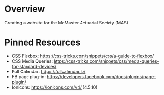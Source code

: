 # Overview
Creating a website for the McMaster Actuarial Society (MAS)

# Pinned Resources 
* CSS Flexbox: https://css-tricks.com/snippets/css/a-guide-to-flexbox/
* CSS Media Queries: https://css-tricks.com/snippets/css/media-queries-for-standard-devices/
* Full Calendar: https://fullcalendar.io/
* FB page plug-in: https://developers.facebook.com/docs/plugins/page-plugin/
* Ionicons: https://ionicons.com/v4/ (4.5.10)